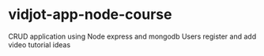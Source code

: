 # vidjot-app-node-course
CRUD application using Node express and mongodb
Users register and add video tutorial ideas

